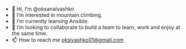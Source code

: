 - 👋 Hi, I’m @oksanaivashko
- 👀 I’m interested in mountain climbing.
- 🌱 I’m currently learning Ansible.
- 💞️ I’m looking to collaborate to build a team to learn, work and enjoy at the same time.
- 📫 How to reach me oksivashko01@gmail.com

<!---
oksanaivashko/oksanaivashko is a ✨ special ✨ repository because its `README.md` (this file) appears on your GitHub profile.
You can click the Preview link to take a look at your changes.
--->
